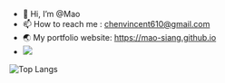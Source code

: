 - 👋 Hi, I’m @Mao
- 📫 How to reach me : chenvincent610@gmail.com
- 🌏 My portfolio website: https://mao-siang.github.io
- ![](https://komarev.com/ghpvc/?username=Mao-Siang) 

![Top Langs](https://github-readme-stats.vercel.app/api/top-langs/?username=Mao-Siang&layout=compact&hide=jupyter%20notebook)
